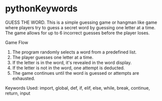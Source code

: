 # pythonKeywords

GUESS THE WORD.
This is a simple guessing game or hangman like game where players try to guess a secret word by guessing one letter at a time. The game allows for up to 6 incorrect guesses before the player loses.

Game Flow
1. The program randomly selects a word from a predefined list.
2. The player guesses one letter at a time.
3. If the letter is in the word, it's revealed in the word display.
4. If the letter is not in the word, one attempt is deducted.
6. The game continues until the word is guessed or attempts are exhausted.

Keywords Used:
import, global, def, if, elif, else, while, break, continue, return, input
